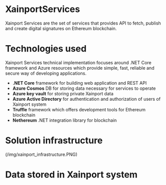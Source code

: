 # XainportServices
Xainport Services are the set of services that provides API to fetch, publish and create digital signatures on Ethereum blockchain.

# Technologies used
Xainport Services technical implementation focuses around .NET Core framework and Azure resources which provide simple, fast, reliable and secure way of developing applications.

- **.NET Core** framework for building web application and REST API
- **Azure Cosmos** DB for storing data necessary for services to operate
- **Azure key vault** for storing private Xainport data
- **Azure Active Directory** for authentication and authorization of users of Xainport system
- **Truffle** framework which offers development tools for Ethereum blockchain
- **Nethereum** .NET integration library for blockchain

# Solution infrastructure

(/img/xainport_infrastructure.PNG)

# Data stored in Xainport system
